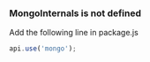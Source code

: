 ### MongoInternals is not defined
Add the following line in package.js
```javascript
api.use('mongo'); 
```
